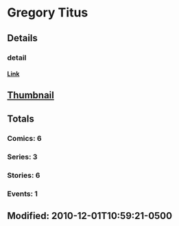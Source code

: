 # Gregory  Titus 
## Details
### detail
#### [Link](http://marvel.com/comics/creators/1106/gregory_titus?utm_campaign=apiRef&utm_source=225578a89fc76f3d20fbffda5d17a88d)
## [Thumbnail](http://i.annihil.us/u/prod/marvel/i/mg/b/40/image_not_available.jpg)
## Totals
### Comics: 6
### Series: 3
### Stories: 6
### Events: 1
## Modified: 2010-12-01T10:59:21-0500